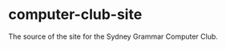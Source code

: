 computer-club-site
==================

The source of the site for the Sydney Grammar Computer Club.
